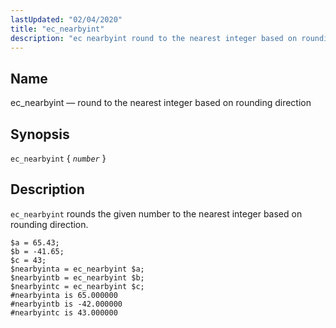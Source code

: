```yaml
---
lastUpdated: "02/04/2020"
title: "ec_nearbyint"
description: "ec nearbyint round to the nearest integer based on rounding direction ec nearbyint number ec nearbyint rounds the given number to the nearest integer based on rounding direction Example 16 84 ec nearbyint example..."
---
```


<a name="sieve.ref.ec_nearbyint"></a> 
## Name

ec_nearbyint — round to the nearest integer based on rounding direction

## Synopsis

`ec_nearbyint` { *`number`* }

<a name="idp30337968"></a> 
## Description

`ec_nearbyint` rounds the given number to the nearest integer based on rounding direction.

<a name="example.ec_nearbyint"></a> 


```
$a = 65.43;
$b = -41.65;
$c = 43;
$nearbyinta = ec_nearbyint $a;
$nearbyintb = ec_nearbyint $b;
$nearbyintc = ec_nearbyint $c;
#nearbyinta is 65.000000
#nearbyintb is -42.000000
#nearbyintc is 43.000000
```